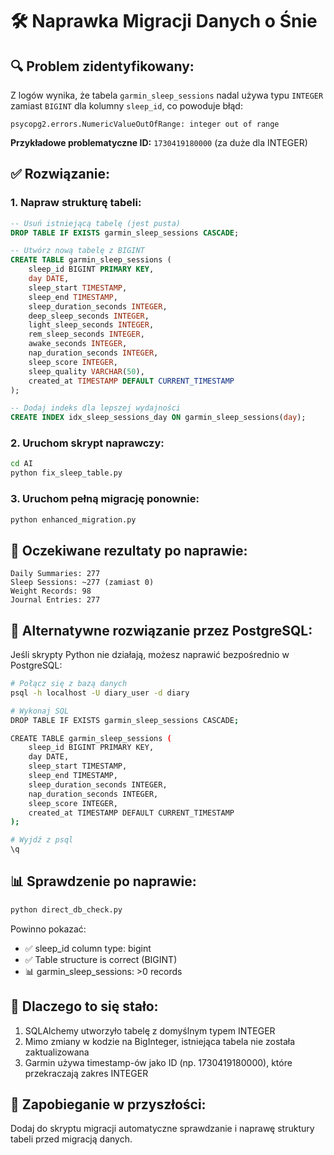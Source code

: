 # 🛠️ Naprawka Migracji Danych o Śnie

## 🔍 **Problem zidentyfikowany:**

Z logów wynika, że tabela `garmin_sleep_sessions` nadal używa typu `INTEGER` zamiast `BIGINT` dla kolumny `sleep_id`, co powoduje błąd:

```
psycopg2.errors.NumericValueOutOfRange: integer out of range
```

**Przykładowe problematyczne ID:** `1730419180000` (za duże dla INTEGER)

## ✅ **Rozwiązanie:**

### 1. **Napraw strukturę tabeli:**

```sql
-- Usuń istniejącą tabelę (jest pusta)
DROP TABLE IF EXISTS garmin_sleep_sessions CASCADE;

-- Utwórz nową tabelę z BIGINT
CREATE TABLE garmin_sleep_sessions (
    sleep_id BIGINT PRIMARY KEY,
    day DATE,
    sleep_start TIMESTAMP,
    sleep_end TIMESTAMP,
    sleep_duration_seconds INTEGER,
    deep_sleep_seconds INTEGER,
    light_sleep_seconds INTEGER,
    rem_sleep_seconds INTEGER,
    awake_seconds INTEGER,
    nap_duration_seconds INTEGER,
    sleep_score INTEGER,
    sleep_quality VARCHAR(50),
    created_at TIMESTAMP DEFAULT CURRENT_TIMESTAMP
);

-- Dodaj indeks dla lepszej wydajności
CREATE INDEX idx_sleep_sessions_day ON garmin_sleep_sessions(day);
```

### 2. **Uruchom skrypt naprawczy:**

```bash
cd AI
python fix_sleep_table.py
```

### 3. **Uruchom pełną migrację ponownie:**

```bash
python enhanced_migration.py
```

## 🎯 **Oczekiwane rezultaty po naprawie:**

```
Daily Summaries: 277
Sleep Sessions: ~277 (zamiast 0)
Weight Records: 98
Journal Entries: 277
```

## 🔧 **Alternatywne rozwiązanie przez PostgreSQL:**

Jeśli skrypty Python nie działają, możesz naprawić bezpośrednio w PostgreSQL:

```bash
# Połącz się z bazą danych
psql -h localhost -U diary_user -d diary

# Wykonaj SQL
DROP TABLE IF EXISTS garmin_sleep_sessions CASCADE;

CREATE TABLE garmin_sleep_sessions (
    sleep_id BIGINT PRIMARY KEY,
    day DATE,
    sleep_start TIMESTAMP,
    sleep_end TIMESTAMP,
    sleep_duration_seconds INTEGER,
    nap_duration_seconds INTEGER,
    sleep_score INTEGER,
    created_at TIMESTAMP DEFAULT CURRENT_TIMESTAMP
);

# Wyjdź z psql
\q
```

## 📊 **Sprawdzenie po naprawie:**

```bash
python direct_db_check.py
```

Powinno pokazać:
- ✅ sleep_id column type: bigint
- ✅ Table structure is correct (BIGINT)
- 📊 garmin_sleep_sessions: >0 records

## 🚨 **Dlaczego to się stało:**

1. SQLAlchemy utworzyło tabelę z domyślnym typem INTEGER
2. Mimo zmiany w kodzie na BigInteger, istniejąca tabela nie została zaktualizowana
3. Garmin używa timestamp-ów jako ID (np. 1730419180000), które przekraczają zakres INTEGER

## 🔄 **Zapobieganie w przyszłości:**

Dodaj do skryptu migracji automatyczne sprawdzanie i naprawę struktury tabeli przed migracją danych.